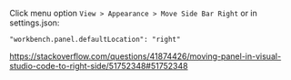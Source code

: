 Click menu option `View > Appearance > Move Side Bar Right` or in settings.json:

`"workbench.panel.defaultLocation": "right"`

https://stackoverflow.com/questions/41874426/moving-panel-in-visual-studio-code-to-right-side/51752348#51752348